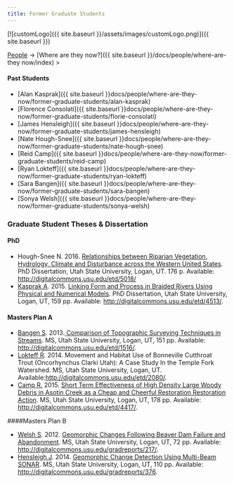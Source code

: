 ```yaml
---
title: Former Graduate Students
---
```


[![customLogo]({{ site.baseurl }}/assets/images/customLogo.png)]({{ site.baseurl }})

[People]({{site.baseurl}}/people/index) -> [Where are they now?]({{ site.baseurl }}/docs/people/where-are-they now/index) >

#### Past Students

- [Alan Kasprak]({{ site.baseurl }}docs/people/where-are-they-now/former-graduate-students/alan-kasprak)
- [Florence Consolati]({{ site.baseurl }}docs/people/where-are-they-now/former-graduate-students/florie-consolati)
- [James Hensleigh]({{ site.baseurl }}docs/people/where-are-they-now/former-graduate-students/james-hensleigh)
- [Nate Hough-Snee]({{ site.baseurl }}docs/people/where-are-they-now/former-graduate-students/nate-hough-snee)
- [Reid Camp]({{ site.baseurl }}docs/people/where-are-they-now/former-graduate-students/reid-camp)
- [Ryan Lokteff]({{ site.baseurl }}docs/people/where-are-they-now/former-graduate-students/ryan-lokteff)
- [Sara Bangen]({{ site.baseurl }}docs/people/where-are-they-now/former-graduate-students/sara-bangen)
- [Sonya Welsh]({{ site.baseurl }}docs/people/where-are-they-now/former-graduate-students/sonya-welsh)

### Graduate Student Theses & Dissertation

#### PhD

- Hough-Snee N. 2016. [Relationships between Riparian Vegetation, Hydrology, Climate and Disturbance across the Western United States](https://www.researchgate.net/publication/307213742_Relationships_between_Riparian_Vegetation_Hydrology_Climate_and_Disturbance_across_the_Western_United_States). PhD Dissertation, Utah State University, Logan, UT. 176 p. Available: <http://digitalcommons.usu.edu/etd/5018/>
- [Kasprak A](http://etal.joewheaton.org/people/where-are-they-now/former-graduate-students/alan-kasprak). 2015. [Linking Form and Process in Braided Rivers Using Physical and Numerical Models](http://digitalcommons.usu.edu/etd/4513/). PhD Dissertation, Utah State University, Logan, UT, 159 pp. Available: <http://digitalcommons.usu.edu/etd/4513/>.

#### Masters Plan A

* [Bangen S](http://etal.joewheaton.org/people/where-are-they-now/former-graduate-students/sara-bangen). 2013.[ Comparison of Topographic Surveying Techniques in Streams](http://digitalcommons.usu.edu/etd/1516/). MS, Utah State University, Logan, UT, 151 pp. Available: <http://digitalcommons.usu.edu/etd/1516/>.
* [Lokteff R](http://etal.joewheaton.org/people/where-are-they-now/former-graduate-students/ryan-lokteff). 2014. Movement and Habitat Use of Bonneville Cutthroat Trout (Oncorhynchus Clarki Utah): A Case Study In the Temple Fork Watershed. MS, Utah State University, Logan, UT. Available:<http://digitalcommons.usu.edu/etd/2080/>.
* [Camp R.](http://etal.joewheaton.org/people/where-are-they-now/former-graduate-students/reid-camp) 2015. [Short Term Effectiveness of High Density Large Woody Debris in Asotin Creek as a Cheap and Cheerful Restoration Restoration Action](http://digitalcommons.usu.edu/etd/4417/). MS, Utah State University, Logan, UT, 178 pp. Available: <http://digitalcommons.usu.edu/etd/4417/>.

####Masters Plan B

- [Welsh S](http://etal.joewheaton.org/people/where-are-they-now/former-graduate-students/sonya-welsh). 2012. [Geomorphic Changes Following Beaver Dam Failure and Abandonment](http://digitalcommons.usu.edu/gradreports/217/). MS, Utah State University, Logan, UT, 72 pp. Available: <http://digitalcommons.usu.edu/gradreports/217/>.
- [Hensleigh J](http://etal.joewheaton.org/people/where-are-they-now/former-graduate-students/james-hensleigh). 2014. [Geomorphic Change Detection Using Multi-Beam SONAR](http://digitalcommons.usu.edu/gradreports/376). MS, Utah State University, Logan, UT, 110 pp. Available: <http://digitalcommons.usu.edu/gradreports/376>.

